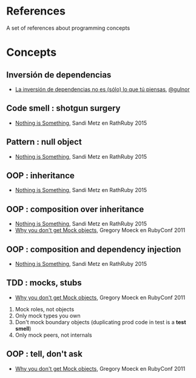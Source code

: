 # References

A set of references about programming concepts

# Concepts

## Inversión de dependencias

- [La inversión de dependencias no es (sólo) lo que tú piensas](blog.koalite.com/2015/04/la-inversion-de-dependencias-no-es-solo-lo-que-tu-piensas), [@gulnor](https://twitter.com/gulnor)

## Code smell : shotgun surgery

- [Nothing is Something](https://www.youtube.com/watch?v=9lv2lBq6x4A&t=910), Sandi Metz en RathRuby 2015

## Pattern : null object

- [Nothing is Something](https://www.youtube.com/watch?v=9lv2lBq6x4A&t=1065), Sandi Metz en RathRuby 2015

## OOP : inheritance

- [Nothing is Something](https://www.youtube.com/watch?v=9lv2lBq6x4A&t=1860), Sandi Metz en RathRuby 2015

## OOP : composition over inheritance

- [Nothing is Something](https://www.youtube.com/watch?v=9lv2lBq6x4A&t=2105), Sandi Metz en RathRuby 2015
- [Why you don't get Mock objects](https://www.youtube.com/watch?v=R9FOchgTtLM&t=645), Gregory Moeck en RubyConf 2011

## OOP : composition and dependency injection

- [Nothing is Something](https://www.youtube.com/watch?v=9lv2lBq6x4A&t=2305), Sandi Metz en RathRuby 2015

## TDD : mocks, stubs

- [Why you don't get Mock objects](https://www.youtube.com/watch?v=R9FOchgTtLM&t=450), Gregory Moeck en RubyConf 2011
1. Mock roles, not objects
2. Only mock types you own
3. Don't mock boundary objects (duplicating prod code in test is a **test smell**)
4. Only mock peers, not internals

## OOP : tell, don't ask

- [Why you don't get Mock objects](https://www.youtube.com/watch?v=R9FOchgTtLM&t=540), Gregory Moeck en RubyConf 2011

